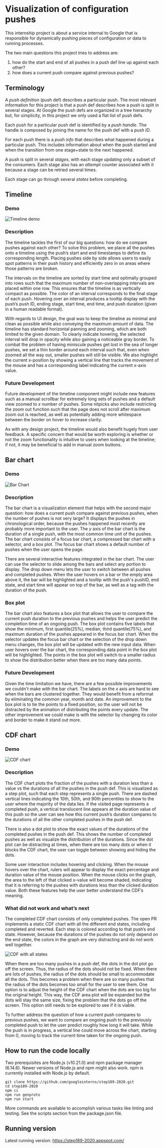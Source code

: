 # Visualization of configuration pushes

This internship project is about a service internal to Google that is responsible for dynamically pushing pieces of configuration or data to running processes.

The two main questions this project tries to address are:

1. how do the start and end of all pushes in a push def line up against each other?
2. how does a current push compare against previous pushes?

## Terminology

A _push definition_ (push def) describes a particular push. The most relevant information for this project is that a push def describes how a push is split in several stages. At Google the push defs are organized in a tree hierarchy but, for simplicity, in this project we only used a flat list of push defs.

Each push for a particular push def is identified by a _push handle_. The handle is composed by joining the name for the push def with a _push ID_.

For each push there is a _push info_ that describes what happened during a particular push. This includes information about when the push started and when the transition from one stage+state to the next happened.

A push is split in several _stages_, with each stage updating only a subset of the consumers. Each stage also has an _attempt_ counter associated with it because a stage can be retried several times.

Each stage can go through several _states_ before completing.

## Timeline

### Demo

![Timeline demo](/images/timeline.gif?raw=true "GIF of timeline")

### Description

The timeline tackles the first of our big questions: how do we compare pushes against each other? To solve this problem, we place all the pushes onto a timeline using the push’s start and end timestamps to define its corresponding length. Placing pushes side by side allows users to easily spot patterns in their push history and efficiently zero in on areas where those patterns are broken.

The intervals on the timeline are sorted by start time and optimally grouped into rows such that the maximum number of non-overlapping intervals are placed within one row. This ensures that the timeline is as vertically compact as possible. The color of an interval corresponds to the final stage of each push. Hovering over an interval produces a tooltip display with the push’s push ID, ending stage, start time, end time, and push duration (given in a human readable format).

With regards to UI design, the goal was to keep the timeline as minimal and clean as possible while also conveying the maximum amount of data. The timeline has standard horizontal panning and zooming, which are both limited to the given domain. To clearly indicate hovering, the selected interval will drop in opacity while also gaining a noticeable gray border. To combat the problem of having miniscule pushes get lost in the sea of longer pushes, we set a thin border around each interval such that, even when zoomed all the way out, smaller pushes will still be visible. We also highlight the current x-position by showing a vertical line that tracks the movement of the mouse and has a corresponding label indicating the current x-axis value.

### Future Development

Future development of the timeline component might include new features such as a manual scrollbar for extremely long sets of pushes and a default view zoomed to _x_ number of pushes. Some nitpicks also include restricting the zoom out function such that the page does not scroll after maximum zoom out is reached, as well as potentially adding more whitespace between the border on hover to increase clarity. 

As with any design project, the timeline would also benefit hugely from user feedback. A specific concern that would be worth exploring is whether or not the zoom functionality is intuitive to users when looking at the timeline; if not, it may be beneficial to add in manual zoom buttons.

## Bar chart
 
### Demo
 
![Bar Chart](/images/barchart.gif?raw=true "GIF of Bar Chart")
 
### Description
 
The bar chart is a visualization element that helps with the second major question: how does a current push compare against previous pushes, when the number of pushes is not very large? It displays the pushes in chronological order, because the pushes happened most recently are probably more important to the user. The _y_ axis of the bar chart is the duration of a single push, with the most common time unit of the pushes. The bar chart consists of a focus bar chart, a compressed bar chart with a selector, and a box plot. The focus bar chart shows a default number of pushes when the user opens the page.
 
There are several interactive features integrated in the bar chart. The user can use the selector to slide among the bars and select any portion to display. The drop down menu lets the user to switch between all pushes and completed pushes. When the user hovers on a bar or the empty area above it, the bar will be highlighted and a tooltip with the push's pushID, end state, and start time will appear on top of the bar, as well as a tag with the duration of the push.
 
### Box plot
 
The bar chart also features a box plot that allows the user to compare the current push duration to the previous pushes and helps the user predict the completion time of an ongoing push. The box plot contains five labels that show the minimum, first quantile(25%), median, third quantile(75%), and maximum duration of the pushes appeared in the focus bar chart. When the selector updates the focus bar chart or the selection of the drop down menu changes, the box plot will be updated with the new input data. When user hovers over the bar chart, the corresponding data point in the box plot will be highlighted. The points in the box plot will switch to a smaller radius to show the distribution better when there are too many data points.
 
### Future Development
 
Given the time limitation we have, there are a few possible improvements we couldn't make with the bar chart. The labels on the _x_ axis are hard to see when the bars are clustered together. They would benefit from a reformat by eliminating the common year, month and date. An improvement to the box plot is to tie the points to a fixed position, so the user will not be distracted by the animation of distributing the points every update. The other improvement we could make is with the selector by changing its color and border to make it stand out more.

## CDF chart

### Demo

![CDF chart](/images/final-cdf.gif?raw=true "GIF of final CDF chart")

### Description
The CDF chart plots the fraction of the pushes with a duration less than a value vs the durations of all the pushes in the push def. This is visualized as a step plot, such that each step represents a single push. There are dashed vertical lines indicating the 10th, 50th, and 90th percentiles to show to the user where the majority of the data lies. If the visited page represents a completed push, a vertical translucent line appears at the duration value of this push so the user can see how this current push’s duration compares to the durations of all the other completed pushes in the push def. 

There is also a dot plot to show the exact values of the durations of the completed pushes in the push def. This shows the number of completed pushes as well as visualize the distribution of the durations. Since the dot plot can be distracting at times, when there are too many dots or when it blocks the CDF chart, the user can toggle between showing and hiding the dots.

Some user interaction includes hovering and clicking. When the mouse hovers over the chart, rulers will appear to display the exact percentage and duration value of the mouse position. When the mouse clicks on the graph, the area to the left of that clicked x-value will become shaded, indicating that it is referring to the pushes with durations less than the clicked duration value. Both these features help the user better understand the CDF’s meaning.

### What did not work and what’s next

The completed CDF chart consists of only completed pushes. The open PR implements a static CDF chart with all the different end states, including completed and reverted. Each step is colored according to that push’s end state. However, because the durations of the pushes do not only depend on the end state, the colors in the graph are very distracting and do not work well together.

![CDF with all states](/images/all-states.png?raw=true "CDF with all states")

When there are too many pushes in a push def, the dots in the dot plot go off the screen. Thus, the radius of the dots should not be fixed. When there are lots of pushes, the radius of the dots should be small to accommodate all the dots. This becomes a problem when there are so many pushes that the radius of the dots becomes too small for the user to see them. One option is to adjust the height of the CDF chart when the dots are too big for the original height. This way, the CDF area plot will be expanded but the dots will stay the same size, fixing the problem that the dots go off the screen. This option still needs to be explored to see if it is viable.

To further address the question of how a current push compares to previous pushes, we want to compare an ongoing push to the previously completed push to let the user predict roughly how long it will take. While the push is in progress, a vertical line could move across the chart, starting from 0, moving to track the current time taken for the ongoing push.

## How to run the code locally

Two prerequisites are Node.js (v10.21.0) and npm package manager  (6.14.6). Newer versions of Node.js and npm might also work. npm is currently installed with Node.js by default.

    git clone https://github.com/googleinterns/step189-2020.git
    cd step189-2020
    npm ci
    npm run genproto
    npm run start

More commands are available to accomplish various tasks like linting and testing. See the scripts section from the package.json file.

## Running version

Latest running version: https://step189-2020.appspot.com/
